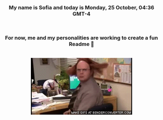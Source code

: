 


<div align="center">
<h3 >My name is Sofia and today is Monday, 25 October, 04:36 GMT-4</h3><br>
<h3 >For now, me and my personalities are working to create a fun Readme 👋
</h3><br>
<img src='img/dwight.gif' alt='working...'/>
</div>
